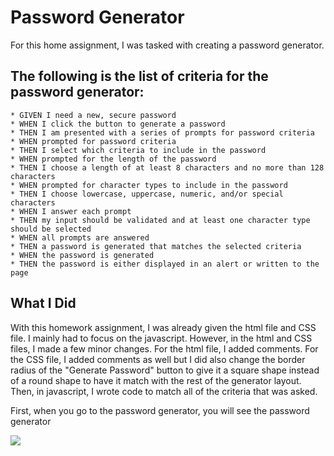 # Password Generator

For this home assignment, I was tasked with creating a password generator.

<h2>The following is the list of criteria for the password generator:</h2>

    * GIVEN I need a new, secure password
    * WHEN I click the button to generate a password
    * THEN I am presented with a series of prompts for password criteria
    * WHEN prompted for password criteria
    * THEN I select which criteria to include in the password
    * WHEN prompted for the length of the password
    * THEN I choose a length of at least 8 characters and no more than 128 characters
    * WHEN prompted for character types to include in the password
    * THEN I choose lowercase, uppercase, numeric, and/or special characters
    * WHEN I answer each prompt
    * THEN my input should be validated and at least one character type should be selected
    * WHEN all prompts are answered
    * THEN a password is generated that matches the selected criteria
    * WHEN the password is generated
    * THEN the password is either displayed in an alert or written to the page

<h2>What I Did</h2>

<p>With this homework assignment, I was already given the html file and CSS file. I mainly had to focus on
the javascript. However, in the html and CSS files, I made a few minor changes. For the html file, I added comments. For the CSS file, I added comments as well but I did also change the border radius of the 
"Generate Password" button to give it a square shape instead of a round shape to have it match with the 
rest of the generator layout. Then, in javascript, I wrote code to match all of the criteria that was asked.</p>

<p>First, when you go to the password generator, you will see the password generator</p>
<img src="Homework\Password-Generator-Homework\password-generator\Assets\images\password-gen1.JPG">
